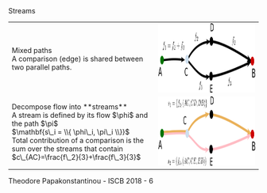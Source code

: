 <span class="heading">
Streams
</span>

<table>
<tr>
<td>
Mixed paths 
<br>
A comparison (edge) is shared between two parallel paths.
</td>
<td>
<img src="images/mixed1.png" height="140px"/>
</td>
</tr>
<tr><!-- .element: class="fragment" data-fragment-index="1" -->
<td>
Decompose flow into **streams**
<br>
A stream is defined by its flow $\phi$ and the path $\pi$
<br>
$\mathbf{s\_i = \\{ \phi\_i, \pi\_i \\}}$
<br>
Total contribution of a comparison is the sum over the streams that contain 
<br>
$c\_{AC}=\frac{f\_2}{3}+\frac{f\_3}{3}$
</td>
<td>
<img src="images/streams.png"  height="140px"/>
</td>
</tr>
</table>

<footer>
Theodore Papakonstantinou - ISCB 2018 - 6
</footer>
